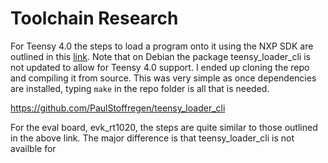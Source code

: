 # Toolchain Research

For Teensy 4.0 the steps to load a program onto it using the NXP SDK are outlined in this
[link](https://www.stupid-projects.com/using-nxp-sdk-with-teensy-4-0/).
Note that on Debian the package teensy_loader_cli is not updated to allow for Teensy 4.0 support.
I ended up cloning the repo and compiling it from source. This was very simple as once dependencies
are installed, typing `make` in the repo folder is all that is needed.

https://github.com/PaulStoffregen/teensy_loader_cli


For the eval board, evk_rt1020, the steps are quite similar to those outlined in the above link.
The major difference is that teensy_loader_cli is not availble for 
